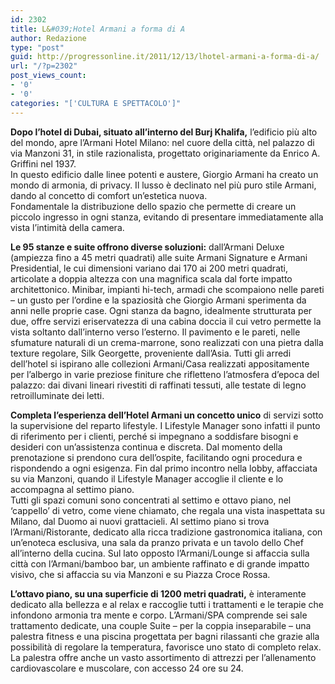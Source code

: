 ```yaml
---
id: 2302
title: L&#039;Hotel Armani a forma di A
author: Redazione
type: "post"
guid: http://progressonline.it/2011/12/13/lhotel-armani-a-forma-di-a/
url: "/?p=2302"
post_views_count:
- '0'
- '0'
categories: "['CULTURA E SPETTACOLO']"
---
```


**Dopo l’hotel di Dubai, situato all’interno del Burj Khalifa,** l’edificio più alto del mondo, apre l’Armani Hotel Milano: nel cuore della città, nel palazzo di via Manzoni 31, in stile razionalista, progettato originariamente da Enrico A. Griffini nel 1937.  
In questo edificio dalle linee potenti e austere, Giorgio Armani ha creato un mondo di armonia, di privacy. Il lusso è declinato nel più puro stile Armani, dando al concetto di comfort un’estetica nuova.   
Fondamentale la distribuzione dello spazio che permette di creare un piccolo ingresso in ogni stanza, evitando di presentare immediatamente alla vista l’intimità della camera.

**Le 95 stanze e suite offrono diverse soluzioni:** dall’Armani Deluxe (ampiezza fino a 45 metri quadrati) alle suite Armani Signature e Armani Presidential, le cui dimensioni variano dai 170 ai 200 metri quadrati, articolate a doppia altezza con una magnifica scala dal forte impatto architettonico. Minibar, impianti hi-tech, armadi che scompaiono nelle pareti – un gusto per l’ordine e la spaziosità che Giorgio Armani sperimenta da anni nelle proprie case. Ogni stanza da bagno, idealmente strutturata per due, offre servizi eriservatezza di una cabina doccia il cui vetro permette la vista soltanto dall’interno verso l’esterno. Il pavimento e le pareti, nelle sfumature naturali di un crema-marrone, sono realizzati con una pietra dalla texture regolare, Silk Georgette, proveniente dall’Asia. Tutti gli arredi dell’hotel si ispirano alle collezioni Armani/Casa realizzati appositamente per l’albergo in varie preziose finiture che rifletteno l’atmosfera d’epoca del palazzo: dai divani lineari rivestiti di raffinati tessuti, alle testate di legno retroilluminate dei letti.

**Completa l’esperienza dell’Hotel Armani un concetto unico** di servizi sotto la supervisione del reparto lifestyle. I Lifestyle Manager sono infatti il punto di riferimento per i clienti, perché si impegnano a soddisfare bisogni e desideri con un’assistenza continua e discreta. Dal momento della prenotazione si prendono cura dell’ospite, facilitando ogni procedura e rispondendo a ogni esigenza. Fin dal primo incontro nella lobby, affacciata su via Manzoni, quando il Lifestyle Manager accoglie il cliente e lo accompagna al settimo piano.  
Tutti gli spazi comuni sono concentrati al settimo e ottavo piano, nel ‘cappello’ di vetro, come viene chiamato, che regala una vista inaspettata su Milano, dal Duomo ai nuovi grattacieli. Al settimo piano si trova l’Armani/Ristorante, dedicato alla ricca tradizione gastronomica italiana, con un’enoteca esclusiva, una sala da pranzo privata e un tavolo dello Chef all’interno della cucina. Sul lato opposto l’Armani/Lounge si affaccia sulla città con l’Armani/bamboo bar, un ambiente raffinato e di grande impatto visivo, che si affaccia su via Manzoni e su Piazza Croce Rossa.

**L’ottavo piano, su una superficie di 1200 metri quadrati,** è interamente dedicato alla bellezza e al relax e raccoglie tutti i trattamenti e le terapie che infondono armonia tra mente e corpo. L’Armani/SPA comprende sei sale trattamento dedicate, una couple Suite – per la coppia inseparabile – una palestra fitness e una piscina progettata per bagni rilassanti che grazie alla possibilità di regolare la temperatura, favorisce uno stato di completo relax. La palestra offre anche un vasto assortimento di attrezzi per l’allenamento cardiovascolare e muscolare, con accesso 24 ore su 24.